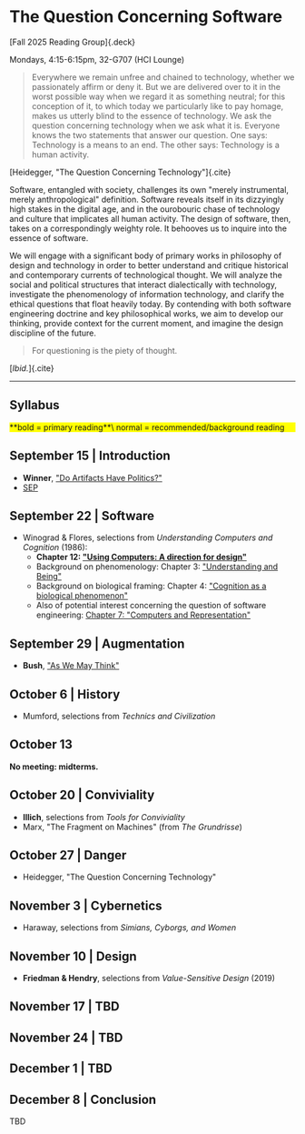# The Question Concerning Software
[Fall 2025 Reading Group]{.deck}
<title>Reading Group: The Question Concerning Software</title>

Mondays, 4:15-6:15pm, 32-G707 (HCI Lounge)

> Everywhere we remain unfree and chained to technology, whether we
> passionately affirm or deny it. But we are delivered over to it in the worst
> possible way when we regard it as something neutral; for this conception of
> it, to which today we particularly like to pay homage, makes us utterly blind
> to the essence of technology.
> We ask the question concerning technology when we ask what it is. Everyone
> knows the two statements that answer our question. One says: Technology is a
> means to an end. The other says: Technology is a human activity.

[Heidegger, "The Question Concerning Technology"]{.cite}

Software, entangled with society, challenges its own "merely instrumental,
merely anthropological" definition. Software reveals itself in its dizzyingly high
stakes in the digital age, and in the ourobouric chase of technology and
culture that implicates all human activity. The design of software, then, takes
on a correspondingly weighty role. It behooves us to inquire into the essence of
software.

We will engage with a significant body of primary works in philosophy of design
and technology in order to better understand and critique historical and
contemporary currents of technological thought.
We will analyze the social and political structures that interact dialectically with
technology, investigate the phenomenology of information technology,
and clarify the ethical questions that float heavily today.
By contending with both software engineering doctrine and key philosophical
works, we aim to develop our thinking, provide context for the current moment,
and imagine the design discipline of the future.

> For questioning is the piety of thought.

[_Ibid._]{.cite}

---

## Syllabus
<div style="background-color: yellow">
**bold = primary reading**\
normal = recommended/background reading
</div>

## September 15 | Introduction
- **Winner**, ["Do Artifacts Have Politics?"](/assets/question/winner.pdf)
- [SEP](https://plato.stanford.edu/entries/technology/)

## September 22 | Software
- Winograd & Flores, selections from _Understanding Computers and Cognition_ (1986):
  - **Chapter 12: ["Using Computers: A direction for design"](/assets/question/winograd-ch12.pdf)**
  - Background on phenomenology: Chapter 3: ["Understanding and Being"](/assets/question/winograd-ch3.pdf)
  - Background on biological framing: Chapter 4: ["Cognition as a biological phenomenon"](/assets/question/winograd-ch4.pdf)
  - Also of potential interest concerning the question of software engineering: [Chapter 7: "Computers and Representation"](/assets/question/winograd-ch7.pdf)

## September 29 | Augmentation
- **Bush**, ["As We May Think"](/assets/question/bush.pdf)

## October 6 | History
- Mumford, selections from _Technics and Civilization_

## October 13
**No meeting: midterms.**

## October 20 | Conviviality
- **Illich**, selections from _Tools for Conviviality_
- Marx, "The Fragment on Machines" (from _The Grundrisse_)

## October 27 | Danger
- Heidegger, "The Question Concerning Technology"

## November 3 | Cybernetics
- Haraway, selections from _Simians, Cyborgs, and Women_

## November 10 | Design
<!--- selections from _Design for the Pluriverse_-->
- **Friedman & Hendry**, selections from _Value-Sensitive Design_ (2019)

## November 17 | TBD
## November 24 | TBD
## December 1 | TBD
## December 8 | Conclusion <!-- Dystopia -->
TBD
<!-- Huxley -->
